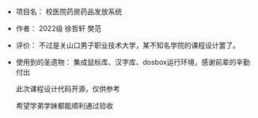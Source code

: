 * 项目名： 校医院药房药品发放系统
* 作者： 2022级 徐哲轩 樊范
* 评价： 不过是关山口男子职业技术大学，某不知名学院的课程设计罢了。
* 使用到的圣遗物： 集成鼠标库、汉字库、dosbox运行环境，感谢前辈的辛勤付出

    此次课程设计代码开源，仅供参考

    希望学弟学妹都能顺利通过验收
